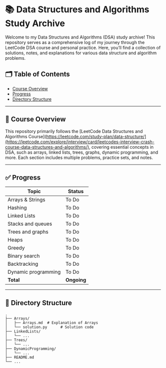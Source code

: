 # 📚 Data Structures and Algorithms Study Archive

Welcome to my Data Structures and Algorithms (DSA) study archive! This repository serves as a comprehensive log of my journey through the LeetCode DSA course and personal practice. Here, you’ll find a collection of solutions, notes, and explanations for various data structure and algorithm problems.

## 🗂️ Table of Contents

- [Course Overview](#course-overview)
- [Progress](#progress)
- [Directory Structure](#directory-structure)

---

## 📑 Course Overview

This repository primarily follows the [LeetCode Data Structures and Algorithms Course](https://leetcode.com/study-plan/data-structure/](https://leetcode.com/explore/interview/card/leetcodes-interview-crash-course-data-structures-and-algorithms/), covering essential concepts in DSA, such as arrays, linked lists, trees, graphs, dynamic programming, and more. Each section includes multiple problems, practice sets, and notes.

---

## ✅ Progress

| Topic                      | Status        | 
| -------------------------- | ------------- | 
| Arrays & Strings           | To Do         |
| Hashing                    | To Do         | 
| Linked Lists               | To Do         |
| Stacks and queues          | To Do         |
| Trees and graphs           | To Do         | 
| Heaps                      | To Do         |
| Greedy                     | To Do         | 
| Binary search              | To Do         |
| Backtracking               | To Do         |
| Dynamic programming        | To Do         |
| **Total**                  | **Ongoing**   |

---

## 📂 Directory Structure

```plaintext
.
├── Arrays/
│   ├── Arrays.md  # Explanation of Arrays
│   └── solution.py      # Solution code
├── LinkedLists/
│   └── ...
├── Trees/
│   └── ...
├── DynamicProgramming/
│   └── ...
├── README.md
└── ...
